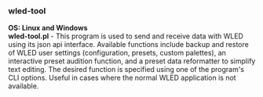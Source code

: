 ### wled-tool
**OS: Linux and Windows**<br/>
**wled-tool.pl** - This program is used to send and receive data with WLED using its json api interface. 
Available functions include backup and restore of WLED user settings (configuration, presets, custom 
palettes), an interactive preset audition function, and a preset data reformatter to simplify text editing. 
The desired function is specified using one of the program's CLI options. Useful in cases where the normal 
WLED application is not available.
